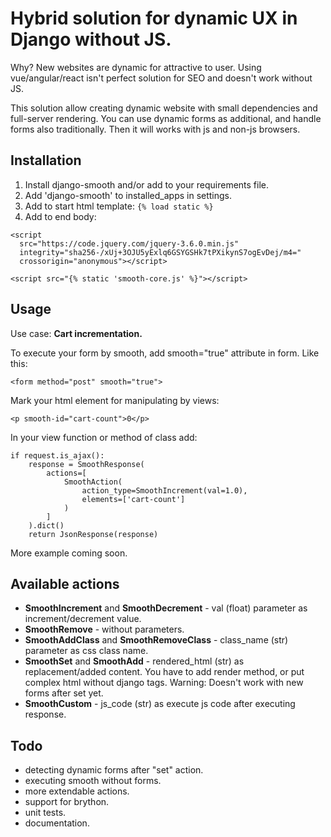 # Hybrid solution for dynamic UX in Django without JS.

Why? New websites are dynamic for attractive to user. 
Using vue/angular/react isn't perfect solution for SEO and doesn't work without JS.

This solution allow creating dynamic website with small dependencies and full-server rendering.
You can use dynamic forms as additional, and handle forms also traditionally. Then it will works with js and non-js browsers.

## Installation

1. Install django-smooth and/or add to your requirements file.
2. Add 'django-smooth' to installed_apps in settings.
3. Add to start html template: ```{% load static %}```
4. Add to end body:

```
<script
  src="https://code.jquery.com/jquery-3.6.0.min.js"
  integrity="sha256-/xUj+3OJU5yExlq6GSYGSHk7tPXikynS7ogEvDej/m4="
  crossorigin="anonymous"></script>

<script src="{% static 'smooth-core.js' %}"></script>
```

## Usage

Use case: **Cart incrementation.**

To execute your form by smooth, add smooth="true" attribute in form. Like this:

```<form method="post" smooth="true">```

Mark your html element for manipulating by views:

```<p smooth-id="cart-count">0</p>```

In your view function or method of class add:

```
if request.is_ajax():
    response = SmoothResponse(
        actions=[
            SmoothAction(
                action_type=SmoothIncrement(val=1.0),
                elements=['cart-count']
            )
        ]
    ).dict()
    return JsonResponse(response)
```

More example coming soon.


## Available actions
- **SmoothIncrement** and **SmoothDecrement** - val (float) parameter as increment/decrement value.
- **SmoothRemove** - without parameters.
- **SmoothAddClass** and **SmoothRemoveClass** - class_name (str) parameter as css class name.
- **SmoothSet** and **SmoothAdd** - rendered_html (str) as replacement/added content. You have to add render method, or put complex html without django tags. Warning: Doesn't work with new forms after set yet.
- **SmoothCustom** - js_code (str) as execute js code after executing response.


## Todo
- detecting dynamic forms after "set" action.
- executing smooth without forms.
- more extendable actions.
- support for brython.
- unit tests.
- documentation.
